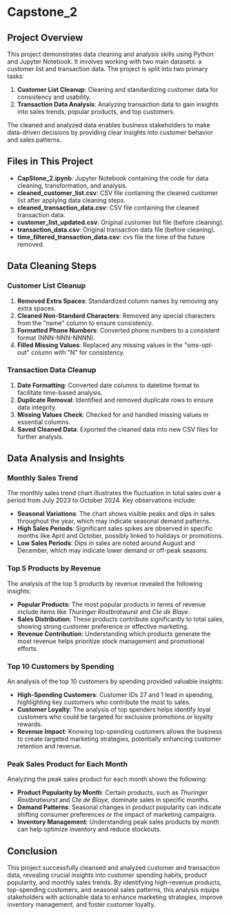 # Capstone_2

## Project Overview

This project demonstrates data cleaning and analysis skills using Python and Jupyter Notebook. It involves working with two main datasets: a customer list and transaction data. The project is split into two primary tasks:

1. **Customer List Cleanup**: Cleaning and standardizing customer data for consistency and usability.
2. **Transaction Data Analysis**: Analyzing transaction data to gain insights into sales trends, popular products, and top customers.

The cleaned and analyzed data enables business stakeholders to make data-driven decisions by providing clear insights into customer behavior and sales patterns.

## Files in This Project

- **CapStone_2.ipynb**: Jupyter Notebook containing the code for data cleaning, transformation, and analysis.
- **cleaned_customer_list.csv**: CSV file containing the cleaned customer list after applying data cleaning steps.
- **cleaned_transaction_data.csv**: CSV file containing the cleaned transaction data.
- **customer_list_updated.csv**: Original customer list file (before cleaning).
- **transaction_data.csv**: Original transaction data file (before cleaning).
-  **time_filtered_transaction_data.csv**: cvs file the time of the future removed.

## Data Cleaning Steps

### Customer List Cleanup

1. **Removed Extra Spaces**: Standardized column names by removing any extra spaces.
2. **Cleaned Non-Standard Characters**: Removed any special characters from the "name" column to ensure consistency.
3. **Formatted Phone Numbers**: Converted phone numbers to a consistent format (NNN-NNN-NNNN).
4. **Filled Missing Values**: Replaced any missing values in the "sms-opt-out" column with "N" for consistency.

### Transaction Data Cleanup

1. **Date Formatting**: Converted date columns to datetime format to facilitate time-based analysis.
2. **Duplicate Removal**: Identified and removed duplicate rows to ensure data integrity.
3. **Missing Values Check**: Checked for and handled missing values in essential columns.
4. **Saved Cleaned Data**: Exported the cleaned data into new CSV files for further analysis.

## Data Analysis and Insights

### Monthly Sales Trend

The monthly sales trend chart illustrates the fluctuation in total sales over a period from July 2023 to October 2024. Key observations include:

- **Seasonal Variations**: The chart shows visible peaks and dips in sales throughout the year, which may indicate seasonal demand patterns.
- **High Sales Periods**: Significant sales spikes are observed in specific months like April and October, possibly linked to holidays or promotions.
- **Low Sales Periods**: Dips in sales are noted around August and December, which may indicate lower demand or off-peak seasons.

### Top 5 Products by Revenue

The analysis of the top 5 products by revenue revealed the following insights:

- **Popular Products**: The most popular products in terms of revenue include items like *Thuringer Rostbratwurst* and *Cte de Blaye*.
- **Sales Distribution**: These products contribute significantly to total sales, showing strong customer preference or effective marketing.
- **Revenue Contribution**: Understanding which products generate the most revenue helps prioritize stock management and promotional efforts.

### Top 10 Customers by Spending

An analysis of the top 10 customers by spending provided valuable insights:

- **High-Spending Customers**: Customer IDs 27 and 1 lead in spending, highlighting key customers who contribute the most to sales.
- **Customer Loyalty**: The analysis of top spenders helps identify loyal customers who could be targeted for exclusive promotions or loyalty rewards.
- **Revenue Impact**: Knowing top-spending customers allows the business to create targeted marketing strategies, potentially enhancing customer retention and revenue.

### Peak Sales Product for Each Month

Analyzing the peak sales product for each month shows the following:

- **Product Popularity by Month**: Certain products, such as *Thuringer Rostbratwurst* and *Cte de Blaye*, dominate sales in specific months.
- **Demand Patterns**: Seasonal changes in product popularity can indicate shifting consumer preferences or the impact of marketing campaigns.
- **Inventory Management**: Understanding peak sales products by month can help optimize inventory and reduce stockouts.

## Conclusion

This project successfully cleansed and analyzed customer and transaction data, revealing crucial insights into customer spending habits, product popularity, and monthly sales trends. By identifying high-revenue products, top-spending customers, and seasonal sales patterns, this analysis equips stakeholders with actionable data to enhance marketing strategies, improve inventory management, and foster customer loyalty.



